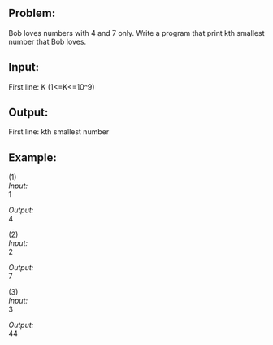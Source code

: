 Problem:
---
Bob loves numbers with 4 and 7 only. Write a program that print kth smallest number that Bob loves.

Input:
---
First line: K (1<=K<=10^9)


Output:
---
First line: kth smallest number

Example:
--
(1)  
_Input:_  
1

_Output:_  
4

(2)  
_Input:_  
2  

_Output:_  
7

(3)  
_Input:_  
3  

_Output:_  
44
